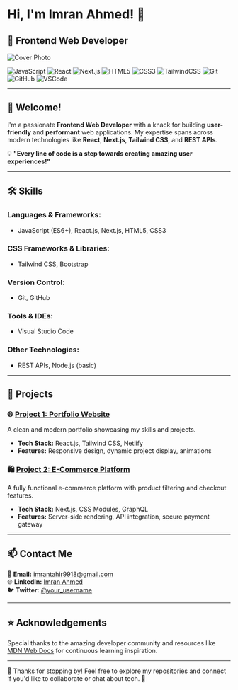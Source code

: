 # Hi, I'm Imran Ahmed! 👋  
## 🚀 Frontend Web Developer  

![Cover Photo](https://source.unsplash.com/1600x400/?technology,code)

![JavaScript](https://img.shields.io/badge/-JavaScript-333?style=for-the-badge&logo=javascript)
![React](https://img.shields.io/badge/-React-333?style=for-the-badge&logo=react)
![Next.js](https://img.shields.io/badge/-Next.js-333?style=for-the-badge&logo=next.js)
![HTML5](https://img.shields.io/badge/-HTML5-333?style=for-the-badge&logo=html5)
![CSS3](https://img.shields.io/badge/-CSS3-333?style=for-the-badge&logo=css3)
![TailwindCSS](https://img.shields.io/badge/-TailwindCSS-333?style=for-the-badge&logo=tailwind-css)
![Git](https://img.shields.io/badge/-Git-333?style=for-the-badge&logo=git)
![GitHub](https://img.shields.io/badge/-GitHub-333?style=for-the-badge&logo=github)
![VSCode](https://img.shields.io/badge/-VS%20Code-333?style=for-the-badge&logo=visual-studio-code)

---

## 🌟 Welcome!  
I'm a passionate **Frontend Web Developer** with a knack for building **user-friendly** and **performant** web applications. My expertise spans across modern technologies like **React**, **Next.js**, **Tailwind CSS**, and **REST APIs**.  

💡 **"Every line of code is a step towards creating amazing user experiences!"**  

---

## 🛠️ Skills  

### **Languages & Frameworks:**  
- JavaScript (ES6+), React.js, Next.js, HTML5, CSS3  

### **CSS Frameworks & Libraries:**  
- Tailwind CSS, Bootstrap  

### **Version Control:**  
- Git, GitHub  

### **Tools & IDEs:**  
- Visual Studio Code  

### **Other Technologies:**  
- REST APIs, Node.js (basic)  

---

## 📂 Projects  

### 🌐 [Project 1: Portfolio Website](https://github.com/your_username/project1)  
A clean and modern portfolio showcasing my skills and projects.  
- **Tech Stack:** React.js, Tailwind CSS, Netlify  
- **Features:** Responsive design, dynamic project display, animations  

### 🛍️ [Project 2: E-Commerce Platform](https://github.com/your_username/project2)  
A fully functional e-commerce platform with product filtering and checkout features.  
- **Tech Stack:** Next.js, CSS Modules, GraphQL  
- **Features:** Server-side rendering, API integration, secure payment gateway  

---

## 📫 Contact Me  

💌 **Email:** [imrantahir9918@gmail.com](mailto:imrantahir9918@gmail.com)  
🌐 **LinkedIn:** [Imran Ahmed](https://www.linkedin.com/in/your_username/)  
🐦 **Twitter:** [@your_username](https://twitter.com/your_username)  

---

## ⭐ Acknowledgements  
Special thanks to the amazing developer community and resources like [MDN Web Docs](https://developer.mozilla.org/) for continuous learning inspiration.  

---

🎉 Thanks for stopping by! Feel free to explore my repositories and connect if you'd like to collaborate or chat about tech. 🚀
